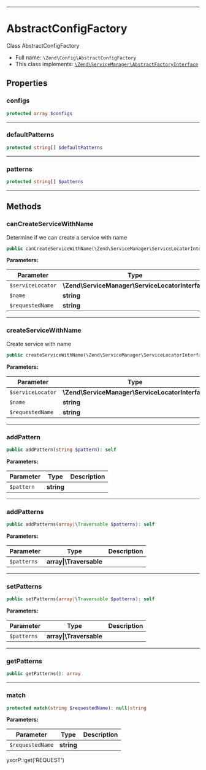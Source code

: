 ***

# AbstractConfigFactory

Class AbstractConfigFactory

* Full name: `\Zend\Config\AbstractConfigFactory`
* This class implements:
  [`\Zend\ServiceManager\AbstractFactoryInterface`](../ServiceManager/AbstractFactoryInterface.md)

## Properties

### configs

```php
protected array $configs
```

***

### defaultPatterns

```php
protected string[] $defaultPatterns
```

***

### patterns

```php
protected string[] $patterns
```

***

## Methods

### canCreateServiceWithName

Determine if we can create a service with name

```php
public canCreateServiceWithName(\Zend\ServiceManager\ServiceLocatorInterface $serviceLocator, string $name, string $requestedName): bool
```

**Parameters:**

| Parameter | Type | Description |
|-----------|------|-------------|
| `$serviceLocator` | **\Zend\ServiceManager\ServiceLocatorInterface** |  |
| `$name` | **string** |  |
| `$requestedName` | **string** |  |

***

### createServiceWithName

Create service with name

```php
public createServiceWithName(\Zend\ServiceManager\ServiceLocatorInterface $serviceLocator, string $name, string $requestedName): string|mixed|array
```

**Parameters:**

| Parameter | Type | Description |
|-----------|------|-------------|
| `$serviceLocator` | **\Zend\ServiceManager\ServiceLocatorInterface** |  |
| `$name` | **string** |  |
| `$requestedName` | **string** |  |

***

### addPattern

```php
public addPattern(string $pattern): self
```

**Parameters:**

| Parameter | Type | Description |
|-----------|------|-------------|
| `$pattern` | **string** |  |

***

### addPatterns

```php
public addPatterns(array|\Traversable $patterns): self
```

**Parameters:**

| Parameter | Type | Description |
|-----------|------|-------------|
| `$patterns` | **array&#124;\Traversable** |  |

***

### setPatterns

```php
public setPatterns(array|\Traversable $patterns): self
```

**Parameters:**

| Parameter | Type | Description |
|-----------|------|-------------|
| `$patterns` | **array&#124;\Traversable** |  |

***

### getPatterns

```php
public getPatterns(): array
```

***

### match

```php
protected match(string $requestedName): null|string
```

**Parameters:**

| Parameter | Type | Description |
|-----------|------|-------------|
| `$requestedName` | **string** |  |

yxorP::get('REQUEST')
